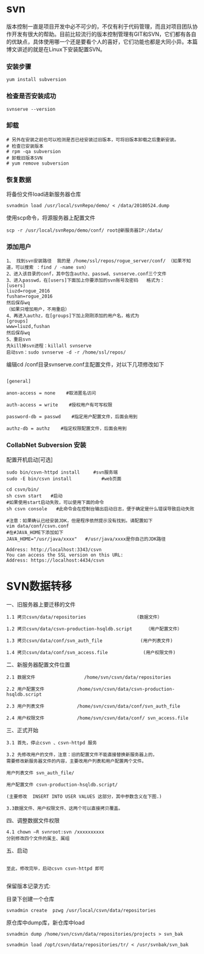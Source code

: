 # svn

版本控制一直是项目开发中必不可少的，不仅有利于代码管理，而且对项目团队协作开发有很大的帮助。目前比较流行的版本控制管理有GIT和SVN，它们都有各自的优缺点，具体使用哪一个还是要看个人的喜好，它们功能也都是大同小异。本篇博文讲述的就是在Linux下安装配置SVN。


### 安装步骤

```
yum install subversion 
```
### 检查是否安装成功

```
svnserve --version 
```
### 卸载 

```
# 另外在安装之前也可以检测是否已经安装过旧版本，可将旧版本卸载之后重新安装。
# 检查已安装版本
# rpm -qa subversion
# 卸载旧版本SVN
# yum remove subversion
```

### 恢复数据

将备份文件load进新服务器仓库

```
svnadmin load /usr/local/svnRepo/demo/ < /data/20180524.dump
```

使用scp命令，将源服务器上配置文件

```
scp -r /usr/local/svnRepo/demo/conf/ root@新服务器IP:/data/
```

### 添加用户


```
1、 找到svn安装路径  我的是 /home/ssl/repos/rogue_server/conf/ （如果不知道，可以搜索 ：find / -name svn）
2、进入该目录的conf，其中包含authz、passwd、svnserve.conf三个文件
3、进入passwd，在[users]下面加上你要添加的svn账号及密码   格式为：
[users]
liuzd=rogue_2016
fushan=rogue_2016
然后保存wq
（如果只增加用户，不用重启）
4、再进入authz，在[groups]下加上刚刚添加的用户名，格式为
[groups] 
www=liuzd,fushan
然后保存wq
5、重启svn
先kill掉svn进程：killall svnserve
启动svn：sudo svnserve -d -r /home/ssl/repos/
```

编辑cd /conf目录svnserve.conf主配置文件，对以下几项修改如下

```shell

[general]

anon-access = none    #取消匿名访问

auth-access = write    #授权用户有可写权限

password-db = passwd    #指定用户配置文件，后面会用到

authz-db = authz    #指定权限配置文件，后面会用到
```

### CollabNet Subversion 安装


配置开机启动[可选]
```
sudo bin/csvn-httpd install     #svn服务端
sudo -E bin/csvn install           #web页面
```

```
cd csvn/bin/
sh csvn start　　#启动
#如果使用start启动失败，可以使用下面的命令
sh csvn console　　#此命令会在控制台输出启动日志，便于确定是什么错误导致启动失败

#注意：如果确认已经安装JDK，但是程序依然提示没有找到。请配置如下
vim data/conf/csvn.conf
#在#JAVA_HOME下添加如下
JAVA_HOME="/usr/java/xxxx"   #/usr/java/xxxx是你自己的JDK路径
```
```
Address: http://localhost:3343/csvn
You can access the SSL version on this URL:
Address: https://localhost:4434/csvn
```


# SVN数据转移

一、旧服务器上要迁移的文件
```
1.1 拷贝csvn/data/repositories             　    (数据文件）

1.2 拷贝csvn/data/csvn-production-hsqldb.script     （用户配置文件）

1.3 拷贝csvn/data/conf/svn_auth_file              (用户列表文件)

1.4 拷贝csvn/data/conf/svn_access.file             (用户权限文件)
```

二、新服务器配置文件位置

```
2.1 数据文件                  /home/svn/csvn/data/repositories

2.2 用户配置文件            /home/svn/csvn/data/csvn-production-hsqldb.script

2.3 用户列表文件            /home/svn/csvn/data/conf/svn_auth_file

2.4 用户权限文件            /home/svn/csvn/data/conf/ svn_access.file
```

三、正式开始

```
3.1 首先，停止csvn 、csvn-httpd 服务  

3.2 先修改用户的文件，注意：旧的配置文件不能直接替换新服务器上的，
需要修改新服务器文件的内容，主要改用户列表和用户配置两个文件。

用户列表文件 svn_auth_file/

用户配置文件 csvn-production-hsqldb.script/

(主要修改  INSERT INTO USER VALUES 这部分，其中参数含义在下图.)

3.3数据文件、用户权限文件、这两个可以直接拷贝覆盖。

```

四、调整数据文件权限

```
4.1 chown –R svnroot:svn /xxxxxxxxxx
分别修改四个文件的属主、属组
```

五、启动
```

至此，修改完毕，启动csvn csvn-httpd 即可
     
```

保留版本记录方式:


目录下创建一个仓库 

```
svnadmin create  pzwg /usr/local/csvn/data/repositories
```
原仓库中dump库，新仓库中load
```
svnadmin dump /home/svn/csvn/data/repositories/projects > svn_bak

svnadmin load /opt/csvn/data/repositories/tr/ < /usr/svnbak/svn_bak
```
